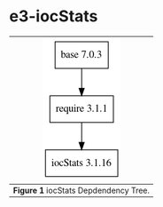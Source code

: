 e3-iocStats
==

|![iocStats dep](docs/iocStats.png)|
| :---: |
|**Figure 1** iocStats Depdendency Tree. |

